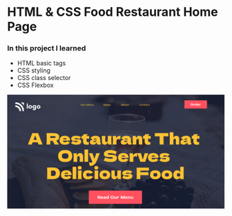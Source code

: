 # HTML & CSS Food Restaurant Home Page

### In this project I learned

- HTML basic tags
- CSS styling
- CSS class selector
- CSS Flexbox

![demo image](./assets/thumbnail.png)
